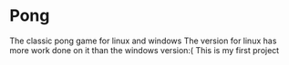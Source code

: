 # Pong
The classic pong game for linux and windows
The version for linux has more work done on it than the windows version:(
This is my first project
